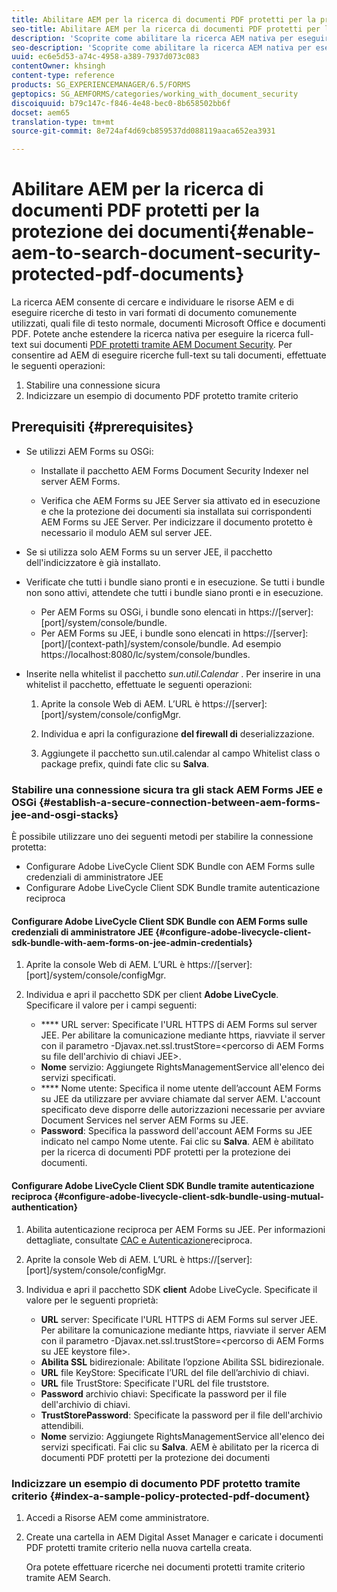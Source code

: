```yaml
---
title: Abilitare AEM per la ricerca di documenti PDF protetti per la protezione dei documenti
seo-title: Abilitare AEM per la ricerca di documenti PDF protetti per la protezione dei documenti
description: 'Scoprite come abilitare la ricerca AEM nativa per eseguire la ricerca full-text sui documenti PDF protetti da DRM.  '
seo-description: 'Scoprite come abilitare la ricerca AEM nativa per eseguire la ricerca full-text sui documenti PDF protetti da DRM.  '
uuid: ec6e5d53-a74c-4958-a389-7937d073c083
contentOwner: khsingh
content-type: reference
products: SG_EXPERIENCEMANAGER/6.5/FORMS
geptopics: SG_AEMFORMS/categories/working_with_document_security
discoiquuid: b79c147c-f846-4e48-bec0-8b658502bb6f
docset: aem65
translation-type: tm+mt
source-git-commit: 8e724af4d69cb859537dd088119aaca652ea3931

---
```



# Abilitare AEM per la ricerca di documenti PDF protetti per la protezione dei documenti{#enable-aem-to-search-document-security-protected-pdf-documents}

La ricerca AEM consente di cercare e individuare le risorse AEM e di eseguire ricerche di testo in vari formati di documento comunemente utilizzati, quali file di testo normale, documenti Microsoft Office e documenti PDF. Potete anche estendere la ricerca nativa per eseguire la ricerca full-text sui documenti [PDF protetti tramite AEM Document Security](../../forms/using/admin-help/document-security.md). Per consentire ad AEM di eseguire ricerche full-text su tali documenti, effettuate le seguenti operazioni:

1. Stabilire una connessione sicura
1. Indicizzare un esempio di documento PDF protetto tramite criterio

## Prerequisiti {#prerequisites}

* Se utilizzi AEM Forms su OSGi:

   * Installate il pacchetto [](https://helpx.adobe.com/aem-forms/kb/aem-forms-releases.html) AEM Forms Document Security Indexer nel server AEM Forms.

   * Verifica che AEM Forms su JEE Server sia attivato ed in esecuzione e che la protezione dei documenti sia installata sui corrispondenti AEM Forms su JEE Server. Per indicizzare il documento protetto è necessario il modulo AEM sul server JEE.

* Se si utilizza solo AEM Forms su un server JEE, il pacchetto dell&#39;indicizzatore è già installato.
* Verificate che tutti i bundle siano pronti e in esecuzione. Se tutti i bundle non sono attivi, attendete che tutti i bundle siano pronti e in esecuzione.

   * Per AEM Forms su OSGi, i bundle sono elencati in https://[server]:[port]/system/console/bundle.
   * Per AEM Forms su JEE, i bundle sono elencati in https://[server]:[port]/[context-path]/system/console/bundle. Ad esempio https://localhost:8080/lc/system/console/bundles.

* Inserite nella whitelist il pacchetto *sun.util.Calendar* . Per inserire in una whitelist il pacchetto, effettuate le seguenti operazioni:

   1. Aprite la console Web di AEM. L’URL è https://[server]:[port]/system/console/configMgr.
   1. Individua e apri la configurazione **del firewall di** deserializzazione.

   1. Aggiungete il pacchetto sun.util.calendar al campo Whitelist class o package prefix, quindi fate clic su **Salva**.

### Stabilire una connessione sicura tra gli stack AEM Forms JEE e OSGi {#establish-a-secure-connection-between-aem-forms-jee-and-osgi-stacks}

È possibile utilizzare uno dei seguenti metodi per stabilire la connessione protetta:

* Configurare Adobe LiveCycle Client SDK Bundle con AEM Forms sulle credenziali di amministratore JEE
* Configurare Adobe LiveCycle Client SDK Bundle tramite autenticazione reciproca

#### Configurare Adobe LiveCycle Client SDK Bundle con AEM Forms sulle credenziali di amministratore JEE {#configure-adobe-livecycle-client-sdk-bundle-with-aem-forms-on-jee-admin-credentials}

1. Aprite la console Web di AEM. L’URL è https://[server]:[port]/system/console/configMgr.
1. Individua e apri il pacchetto SDK per client **Adobe LiveCycle**. Specificare il valore per i campi seguenti:

   * **** URL server: Specificate l&#39;URL HTTPS di AEM Forms sul server JEE. Per abilitare la comunicazione mediante https, riavviate il server con il parametro -Djavax.net.ssl.trustStore=&lt;percorso di AEM Forms su file dell&#39;archivio di chiavi JEE>.
   * **Nome** servizio: Aggiungete RightsManagementService all&#39;elenco dei servizi specificati.
   * **** Nome utente: Specifica il nome utente dell’account AEM Forms su JEE da utilizzare per avviare chiamate dal server AEM. L&#39;account specificato deve disporre delle autorizzazioni necessarie per avviare Document Services nel server AEM Forms su JEE.
   * **Password**: Specifica la password dell&#39;account AEM Forms su JEE indicato nel campo Nome utente.
   Fai clic su **Salva**. AEM è abilitato per la ricerca di documenti PDF protetti per la protezione dei documenti.

#### Configurare Adobe LiveCycle Client SDK Bundle tramite autenticazione reciproca {#configure-adobe-livecycle-client-sdk-bundle-using-mutual-authentication}

1. Abilita autenticazione reciproca per AEM Forms su JEE. Per informazioni dettagliate, consultate [CAC e Autenticazione](https://helpx.adobe.com/livecycle/kb/cac-mutual-authentication.html)reciproca.
1. Aprite la console Web di AEM. L’URL è https://[server]:[port]/system/console/configMgr.
1. Individua e apri il pacchetto SDK **client** Adobe LiveCycle. Specificate il valore per le seguenti proprietà:

   * **URL** server: Specificate l&#39;URL HTTPS di AEM Forms sul server JEE. Per abilitare la comunicazione mediante https, riavviate il server AEM con il parametro -Djavax.net.ssl.trustStore=&lt;percorso di AEM Forms su JEE keystore file>.
   * **Abilita SSL** bidirezionale: Abilitate l’opzione Abilita SSL bidirezionale.
   * **URL** file KeyStore: Specificate l’URL del file dell’archivio di chiavi.
   * **URL** file TrustStore: Specificate l&#39;URL del file truststore.
   * **Password** archivio chiavi: Specificate la password per il file dell&#39;archivio di chiavi.
   * **TrustStorePassword**: Specificate la password per il file dell&#39;archivio attendibili.
   * **Nome** servizio: Aggiungete RightsManagementService all&#39;elenco dei servizi specificati.
   Fai clic su **Salva**. AEM è abilitato per la ricerca di documenti PDF protetti per la protezione dei documenti

### Indicizzare un esempio di documento PDF protetto tramite criterio {#index-a-sample-policy-protected-pdf-document}

1. Accedi a Risorse AEM come amministratore.
1. Create una cartella in AEM Digital Asset Manager e caricate i documenti PDF protetti tramite criterio nella nuova cartella creata.

   Ora potete effettuare ricerche nei documenti protetti tramite criterio tramite AEM Search.

